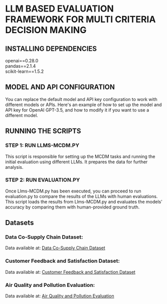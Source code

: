 # LLM BASED EVALUATION FRAMEWORK FOR MULTI CRITERIA DECISION MAKING

## INSTALLING DEPENDENCIES
openai==0.28.0  
pandas==2.1.4  
scikit-learn==1.5.2  

## MODEL AND API CONFIGURATION
You can replace the default model and API key configuration to work with different models or APIs. Here's an example of how to set up the model and API key for OpenAI GPT-3.5, and how to modify it if you want to use a different model.

## RUNNING THE SCRIPTS
### STEP 1: RUN LLMS-MCDM.PY
This script is responsible for setting up the MCDM tasks and running the initial evaluation using different LLMs. It prepares the data for further analysis.

### STEP 2: RUN EVALUATION.PY
Once Llms-MCDM.py has been executed, you can proceed to run evaluation.py to compare the results of the LLMs with human evaluations. This script loads the results from Llms-MCDM.py and evaluates the models' accuracy by comparing them with human-provided ground truth.

## Datasets

### Data Co-Supply Chain Dataset:
Data available at: [Data Co-Supply Chain Dataset](https://www.kaggle.com/datasets/jolenechen/datacosupplychaindataset/data)

### Customer Feedback and Satisfaction Dataset:
Data available at: [Customer Feedback and Satisfaction Dataset](https://www.kaggle.com/datasets/jahnavipaliwal/customer-feedback-and-satisfaction)

### Air Quality and Pollution Evaluation:
Data available at: [Air Quality and Pollution Evaluation](https://www.kaggle.com/datasets/mujtabamatin/air-quality-and-pollution-assessment/data)
